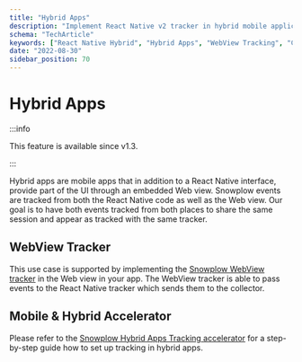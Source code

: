 ```yaml
---
title: "Hybrid Apps"
description: "Implement React Native v2 tracker in hybrid mobile applications for unified behavioral analytics."
schema: "TechArticle"
keywords: ["React Native Hybrid", "Hybrid Apps", "WebView Tracking", "Cross Platform", "Hybrid Analytics", "WebView Integration"]
date: "2022-08-30"
sidebar_position: 70
---
```


# Hybrid Apps

:::info

This feature is available since v1.3.

:::

Hybrid apps are mobile apps that in addition to a React Native interface, provide part of the UI through an embedded Web view. Snowplow events are tracked from both the React Native code as well as the Web view. Our goal is to have both events tracked from both places to share the same session and appear as tracked with the same tracker.

## WebView Tracker

This use case is supported by implementing the [Snowplow WebView tracker](../../../../webview-tracker/index.md) in the Web view in your app. The WebView tracker is able to pass events to the React Native tracker which sends them to the collector.

## Mobile & Hybrid Accelerator

Please refer to the [Snowplow Hybrid Apps Tracking accelerator](https://docs.snowplow.io/accelerators/hybrid) for a step-by-step guide how to set up tracking in hybrid apps.
